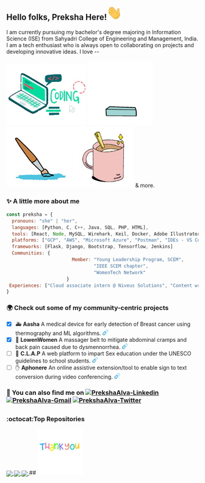 ## Hello folks, Preksha Here!<img src="https://raw.githubusercontent.com/prekshapalva/prekshapalva/master/wave.gif" width=40>
I am currently pursuing my bachelor's degree majoring in Information Science (ISE) from Sahyadri College of Engineering and Management, India. I am a tech enthusiast who is always open to collaborating on projects and developing innovative ideas. I love --

<img src="https://raw.githubusercontent.com/prekshapalva/prekshapalva/master/code.gif" width=210> <img src="https://raw.githubusercontent.com/prekshapalva/prekshapalva/master/reading2.gif" width=170> <img src="https://raw.githubusercontent.com/prekshapalva/prekshapalva/master/todraw.gif" width=170> <img src="https://raw.githubusercontent.com/prekshapalva/prekshapalva/master/coffee.gif" width=160> & more.

### :sparkles: A little more about me
```javascript
const preksha = {
  pronouns: "she" | "her",
  languages: [Python, C, C++, Java, SQL, PHP, HTML],
  tools: [React, Node, MySQL, Wirehark, Keil, Docker, Adobe Illustrator, Adobe XD, Figma and Canva ],
  platforms: ["GCP", "AWS", "Microsoft Azure", "Postman", "IDEs - VS Code, Pycharm, Android Studio and Colab"],
  frameworks: [Flask, Django, Bootstrap, Tensorflow, Jenkins]
  Communities: {
                        Member: "Young Leadership Program, SCEM",
                                "IEEE SCEM chapter",
                                "WomenTech Network"
                      }
 Experiences: ["Cloud associate intern @ Niveus Solutions", "Content writer @ Goa Prism"]
}

```
### :earth_africa: Check out some of my community-centric projects  
- [x] :ambulance: **Aasha** A medical device for early detection of Breast cancer using thermography and ML algorithms. <a href="https://sites.google.com/view/detection-of-breast-cancer/home?authuser=0"><img src="https://raw.githubusercontent.com/prekshapalva/prekshapalva/master/link.png" alt="Aasha" width="15px"></a>
- [x] :woman: **LowenWomen** A massager belt to mitigate abdominal cramps and back pain caused due to dysmennorrhea. <a href="https://sites.google.com/view/lowenwomen/home"><img src="https://raw.githubusercontent.com/prekshapalva/prekshapalva/master/link.png" alt="LowenWomen" width="15px"></a>
- [ ] :restroom: **C.L.A.P** A web platform to impart Sex education under the UNESCO guidelines to school students. <a href="https://sites.google.com/view/clapedtech/home"><img src="https://raw.githubusercontent.com/prekshapalva/prekshapalva/master/link.png" alt="CLAP" width="15px"></a>
- [ ] :hand: **Aphonere** An online assistive extension/tool to enable sign to text conversion during video conferencing. <a href="https://github.com/prekshapalva/Aphonere"><img src="https://raw.githubusercontent.com/prekshapalva/prekshapalva/master/link.png" alt="Aphonere" width="15px"></a>

### 👀 You can also find me on    <a href="https://www.linkedin.com/in/preksha-p-alva" target="blank"><img src="https://img.shields.io/badge/LinkedIn-0077B5?style=for-the-badge&logo=linkedin&logoColor=white" alt="PrekshaAlva-Linkedin" /></a>  <a href="mailto:alvapreksha19@gmail.com" target="blank"><img src="https://img.shields.io/badge/Gmail-c14438?style=for-the-badge&logo=gmail&logoColor=white" alt="PrekshaAlva-Gmail" /></a> <a href="https://twitter.com/PrekshaAlva" target="blank"><img src="https://img.shields.io/badge/Twitter-1DA1F2?style=for-the-badge&logo=twitter&logoColor=white" alt="PrekshaAlva-Twitter" /></a>
<!-- <a href="https://leetcode.com/.../" target="blank"><img src="https://img.shields.io/badge/-LeetCode-FFA116?style=for-the-badge&logo=LeetCode&logoColor=black" alt="PrekshaAlva-Leetcode" /></a>
<a href="https://hackerrank.com/.../" target="blank"><img src="https://img.shields.io/badge/-Hakerrank-green?style=for-the-badge&logo=Hackerrank&logoColor=black" alt="PrekshaAlva-Hakerrank" /></a>
<a href="https://www.cloudskillsboost.google/public_profiles/137d0387-aac2-4ce2-ba86-7f9a318f632e" target="blank"><img src="https://img.shields.io/badge/Qwiklabs-orange?style=for-the-badge&logo=Qwiklabs" alt="PrekshaAlva-Qwiklabs" /></a>
<a href="https://auth.geeksforgeeks.org/user/.../" target="blank"><img src="https://img.shields.io/badge/GeeksforGeeks-brightgreen?style=for-the-badge&logo=GeeksforGeeks" alt="PrekshaAlva-GFG" /></a>  -->

##

### :octocat:Top Repositories
<a href="https://github.com/prekshapalva/Air-Canvas.git">
  <img align="center" src="..." />
</a>
<a href="https://github.com/prekshapalva/Aasha-Web-App.git">
  <img align="center" src="..." />
</a>
<a href="https://github.com/prekshapalva/LZW-Algorithm.git">
  <img align="center" src="..." />
</a>
##

<img src="https://raw.githubusercontent.com/prekshapalva/prekshapalva/master/thankyou.gif" width=120>

